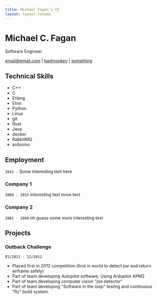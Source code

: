 ```yaml
---
title: Michael Fagan's CV
layout: layout-resume
---
```

# Michael C. Fagan
Software Engineer

<div id="webaddress">
<a href="mailto:email@email.com">email@email.com</a>
|
<i class="fa fa-github"></i> <a href="http://github.com/badmonkey">badmonkey</a>
|
<i class="fa fa-twitter"></i> <a href="http://twitter.com/blam">something</a>
</div>

## Technical Skills
* C++
* C
* Erlang
* Elixir
* Python
* Linux
* git
* Rust
* Java
* docker
* RabbitMQ
* ardunino


## Employment

`2015 -` 
Some interesting text here

### Company 1
`2008 - 2015`
interesting text
mroe text

### Company 2
`2001 - 2008`
oh guess some more interesting text


## Projects

### Outback Challenge
`01/2011 - 12/2012`
+ Placed first in 2012 competition (first in world to detect joe and return airframe safely)
+ Part of team developing Autopilot software; Using Ardupilot APM2
+ Part of team developing computer vision "joe detector"
+ Part of team developing "Software in the loop" testing and continuous "fly" build system.

